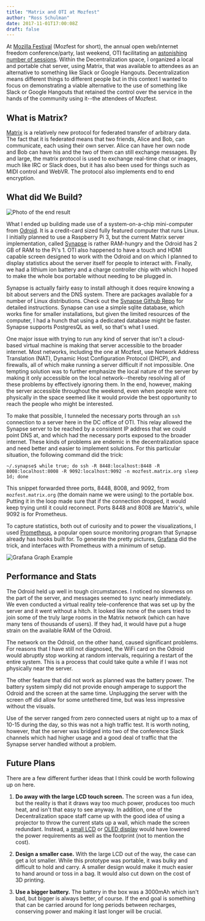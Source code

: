 ```yaml
---
title: "Matrix and OTI at Mozfest"
author: "Ross Schulman"
date: 2017-11-01T17:00:08Z
draft: false 
---
```

At [Mozilla Festival](https://mozillafestival.org/) (Mozfest for short), the annual open web/internet freedom conference/party, last weekend, OTI facilitating an [astonishing number of sessions](https://www.newamerica.org/oti/blog/oti-mozfest-2017/). Within the Decentralization space, I organized a local and portable chat server, using Matrix, that was available to attendees as an alternative to something like Slack or Google Hangouts. Decentralization means different things to different people but in this context I wanted to focus on demonstrating a viable alternative to the use of something like Slack or Google Hangouts that retained the control over the service in the hands of the community using it--the attendees of Mozfest. 

What is Matrix?
---
[Matrix](https://matrix.org/) is a relatively new protocol for federated transfer of arbitrary data. The fact that it is federated means that two friends, Alice and Bob, can communicate, each using their own server. Alice can have her own node and Bob can have his and the two of them can still exchange messages. By and large, the matrix protocol is used to exchange real-time chat or images, much like IRC or Slack does, but it has also been used for things such as MIDI control and WebVR. The protocol also implements end to end encryption.

What did We Build?
---

![Photo of the end result](/images/mozfest-result.png)

What I ended up building made use of a system-on-a-chip mini-computer from [Odroid](http://www.hardkernel.com/main/products/prdt_info.php?g_code=G145457216438). It is a credit-card sized fully featured computer that runs Linux. I initially planned to use a Raspberry Pi 3, but the current Matrix server implementation, called [Synapse](https://github.com/matrix-org/synapse) is rather RAM-hungry and the Odroid has 2 GB of RAM to the Pi's 1. OTI also happened to have a touch and HDMI capable screen designed to work with the Odroid and on which I planned to display statistics about the server itself for people to interact with. Finally, we had a lithium ion battery and a charge controller chip with which I hoped to make the whole box portable without needing to be plugged in.

Synapse is actually fairly easy to install although it does require knowing a bit about servers and the DNS system. There are packages available for a number of Linux distributions. Check out the [Synapse Github Repo](https://github.com/matrix-org/synapse) for detailed instructions. Synapse can use a simple sqlite database, which works fine for smaller installations, but given the limited resources of the computer, I had a hunch that using a dedicated database might be faster. Synapse supports PostgresQL as well, so that's what I used.

One major issue with trying to run any kind of server that isn't a cloud-based virtual machine is making that server accessible to the broader internet. Most networks, including the one at Mozfest, use Network Address Translation (NAT), Dynamic Host Configuration Protocol (DHCP), and firewalls, all of which make running a server difficult if not impossible. One tempting solution was to further emphasize the local nature of the server by making it only accessible on the local network--thereby resolving all of these problems by effectively ignoring them. In the end, however, making the server accessible throughout the weekend, even when people were not physically in the space seemed like it would provide the best opportunity to reach the people who might be interested.

To make that possible, I tunneled the necessary ports through an `ssh` connection to a server here in the DC office of OTI. This relay allowed the Synapse server to be reached by a consistent IP address that we could point DNS at, and which had the necessary ports exposed to the broader internet. These kinds of problems are endemic in the decentralization space and need better and easier to implement solutions. For this particular situation, the following command did the trick:

```~shell
~/.synapse$ while true; do ssh -R 8448:localhost:8448 -R 8008:localhost:8008 -R 9092:localhost:9092 -n mozfest.matrix.org sleep 1d; done
```

This snippet forwarded three ports, 8448, 8008, and 9092, from `mozfest.matrix.org` (the domain name we were using) to the portable box. Putting it in the loop made sure that if the connection dropped, it would keep trying until it could reconnect. Ports 8448 and 8008 are Matrix's, while 9092 is for Prometheus.

To capture statistics, both out of curiosity and to power the visualizations, I used [Prometheus](https://prometheus.io/), a popular open source monitoring program that Synapse already has hooks built for. To generate the pretty pictures, [Grafana](https://grafana.com/) did the trick, and interfaces with Prometheus with a minimum of setup.

![Grafana Graph Example](/images/mozfest-grafana.png)

Performance and Stats
---
The Odroid held up well in tough circumstances. I noticed no slowness on the part of the server, and messages seemed to sync nearly immediately. We even conducted a virtual reality tele-conference that was set up by the server and it went without a hitch. It looked like none of the users tried to join some of the truly large rooms in the Matrix network (which can have many tens of thousands of users). If they had, it would have put a huge strain on the available RAM of the Odroid.

The network on the Odroid, on the other hand, caused significant problems. For reasons that I have still not diagnosed, the WiFi card on the Odroid would abruptly stop working at random intervals, requiring a restart of the entire system. This is a process that could take quite a while if I was not physically near the server. 

The other feature that did not work as planned was the battery power. The battery system simply did not provide enough amperage to support the Odroid and the screen at the same time. Unplugging the server with the screen off did allow for some untethered time, but was less impressive without the visuals.

Use of the server ranged from zero connected users at night up to a max of 10-15 during the day, so this was not a high traffic test. It is worth noting, however, that the server was bridged into two of the conference Slack channels which had higher usage and a good deal of traffic that the Synapse server handled without a problem.

Future Plans
---
There are a few different further ideas that I think could be worth following up on here.

1. **Do away with the large LCD touch screen.** The screen was a fun idea, but the reality is that it draws way too much power, produces too much heat, and isn't that easy to see anyway. In addition, one of the Decentralization space staff came up with the good idea of using a projector to throw the current stats up a wall, which made the screen redundant. Instead, a [small LCD](https://www.adafruit.com/product/181) or [OLED display](https://www.adafruit.com/product/326) would have lowered the power requirements as well as the footprint (not to mention the cost).

2. **Design a smaller case.** With the large LCD out of the way, the case can get a lot smaller. While this prototype was portable, it was bulky and difficult to hold and carry. A smaller design would make it much easier to hand around or toss in a bag. It would also cut down on the cost of 3D printing.

3. **Use a bigger battery.** The battery in the box was a 3000mAh which isn't bad, but bigger is always better, of course. If the end goal is something that can be carried around for long periods between recharges, conserving power and making it last longer will be crucial.
